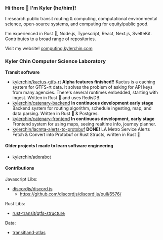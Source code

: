 ### Hi there 👋 I'm Kyler (he/him)!
I research public transit routing & computing, computational environmental science, open-source systems, and computing for equity/public good.

I'm experienced in Rust 🦀, Node.js, Typescript, React, Next.js, SvelteKit. Contributes to a broad range of repositories.

Visit my website! [computing.kylerchin.com](https://computing.kylerchin.com)

### Kyler Chin Computer Science Laboratory
**Transit software**

 - [kylerchin/kactus-gtfs-rt](https://github.com/kylerchin/kactus-gtfs-rt) **Alpha features finished!!**
Kactus is a caching system for GTFS-rt data. It solves the problem of asking for API keys from many agencies. There's several runtimes embedded, starting with ingest. Written in Rust 🦀 and uses RedisDB.
 - [kylerchin/catenary-backend](https://github.com/kylerchin/catenary-backend/) **In continuous development early stage**
Backend system for routing algorithm, schedule ingesting, map, and data parsing. Written in Rust 🦀 & Postgres. 
 - [kylerchin/catenary-frontend](https://github.com/kylerchin/catenary-frontend/) **In continuous development, early stage** Frontend system for using maps, seeing realtime info, journey planner. 
 - [kylerchin/lacmta-alerts-to-protobuf](https://github.com/kylerchin/lacmta-alerts-to-protobuf) **DONE!** LA Metro Service Alerts Fetch & Convert into Protobuf or Rust Structs, written in Rust 🦀

#### Older projects I made to learn software engineering

- [kylerchin/adorabot](https://github.com/kylerchin/adorabot) 

#### Contributions

Javascript Libs:

- [discordjs/discord.js](https://github.com/discordjs/discord.js)
  - https://github.com/discordjs/discord.js/pull/6576/

Rust Libs:

- [rust-transit/gtfs-structure](https://github.com/rust-transit/gtfs-structure)

Data:
- [transitland-atlas](https://github.com/transitland/transitland-atlas/)
<!--
**kylerchin/kylerchin** is a ✨ _special_ ✨ repository because its `README.md` (this file) appears on your GitHub profile.

Here are some ideas to get you started:

- 🔭 I’m currently working on ...
- 🌱 I’m currently learning ...
- 👯 I’m looking to collaborate on ...
- 🤔 I’m looking for help with ...
- 💬 Ask me about ...
- 📫 How to reach me: ...
- 😄 Pronouns: ...
- ⚡ Fun fact: ...
-->
